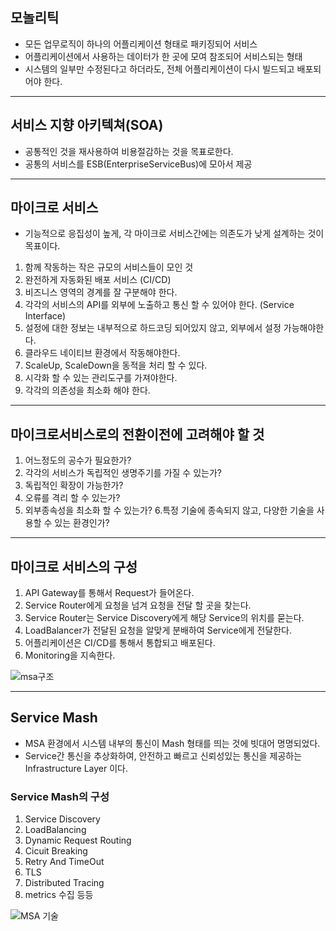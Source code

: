 ## 모놀리틱
- 모든 업무로직이 하나의 어플리케이션 형태로 패키징되어 서비스
- 어플리케이션에서 사용하는 데이터가 한 곳에 모여 참조되어 서비스되는 형태
- 시스템의 일부만 수정된다고 하더라도, 전체 어플리케이션이 다시 빌드되고 배포되어야 한다.

***

## 서비스 지향 아키텍쳐(SOA)
- 공통적인 것을 재사용하여 비용절감하는 것을 목표로한다.
- 공통의 서비스를 ESB(EnterpriseServiceBus)에 모아서 제공

***

## 마이크로 서비스 
- 기능적으로 응집성이 높게, 각 마이크로 서비스간에는 의존도가 낮게 설계하는 것이 목표이다.
1. 함께 작동하는 작은 규모의 서비스들이 모인 것
2. 완전하게 자동화된 배포 서비스 (CI/CD)
3. 비즈니스 영역의 경계를 잘 구분해야 한다.
4. 각각의 서비스의 API를 외부에 노출하고 통신 할 수 있어야 한다. (Service Interface)
5. 설정에 대한 정보는 내부적으로 하드코딩 되어있지 않고, 외부에서 설정 가능해야한다.
6. 클라우드 네이티브 환경에서 작동해야한다.
7. ScaleUp, ScaleDown을 동적을 처리 할 수 있다.
8. 시각화 할 수 있는 관리도구를 가져야한다.
9. 각각의 의존성을 최소화 해야 한다.

***

## 마이크로서비스로의 전환이전에 고려해야 할 것
1. 어느정도의 공수가 필요한가?
2. 각각의 서비스가 독립적인 생명주기를 가질 수 있는가?
3. 독립적인 확장이 가능한가?
4. 오류를 격리 할 수 있는가?
5. 외부종속성을 최소화 할 수 있는가?
6.특정 기술에 종속되지 않고, 다양한 기술을 사용할 수 있는 환경인가?

***

## 마이크로 서비스의 구성

1. API Gateway를 통해서 Request가 들어온다.
2. Service Router에게 요청을 넘겨 요청을 전달 할 곳을 찾는다.
3. Service Router는 Service Discovery에게 해당 Service의 위치를 묻는다.
4. LoadBalancer가 전달된 요청을 알맞게 분배하여 Service에게 전달한다.
5. 어플리케이션은 CI/CD를 통해서 통합되고 배포된다.
6. Monitoring을 지속한다.

![msa구조](https://user-images.githubusercontent.com/57896918/157064229-c2660473-9f37-43e8-a1ed-357f65a4e3ca.png)

***

## Service Mash
- MSA 환경에서 시스템 내부의 통신이 Mash 형태를 띄는 것에 빗대어 명명되었다.
- Service간 통신을 추상화하여, 안전하고 빠르고 신뢰성있는 통신을 제공하는 Infrastructure Layer 이다.

### Service Mash의 구성
1. Service Discovery
2. LoadBalancing
3. Dynamic Request Routing
4. Cicuit Breaking
5. Retry And TimeOut
6. TLS
7. Distributed Tracing
8. metrics 수집 등등

![MSA 기술](https://user-images.githubusercontent.com/57896918/157064271-a9ccc01e-0fdd-4bdb-b9e4-e8696c412339.png)

